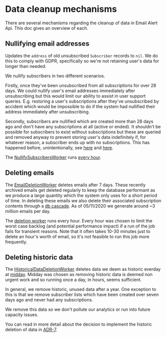 # Data cleanup mechanisms

There are several mechanisms regarding the cleanup of data in Email Alert Api.
This doc gives an overview of each.

## Nullifying email addresses

Updates the `address` of old unsubscribed `Subscriber` records to `nil`. We do
this to comply with GDPR, specifically so we're not retaining user's data for
longer than needed.

We nullify subscribers in two different scenarios.

Firstly, once they've been unsubscribed from all subscriptions for over 28
days. We could nullify user's email addresses immediately after unsubscribing
but this would limit our ability to assist in user support queries. E.g.
restoring a user's subscriptions after they've unsubscribed by accident which
would be impossible to do if the system had nullified their address
immediately after unsubscribing.

Secondly, subscribers are nullified which are created more than 28 days ago and
don't have any subscriptions at all (active or ended). It shouldn't be possible
for subscribers to exist without subscriptions but these are queried and
removed anyway to prevent storing user's data indefinitely if, for whatever
reason, a subscriber ends up with no subscriptions. This has happened before,
unintentionally, see [here][sub bug] and [here][sub bug two].

The [NullifySubscribersWorker] runs [every hour].

[every hour]: https://github.com/alphagov/email-alert-api/blob/cefdfa76b13915ea96b131490fd3186b6d52cf05/config/sidekiq.yml#L27
[NullifySubscribersWorker]: https://github.com/alphagov/email-alert-api/blob/master/app/workers/nullify_subscribers_worker.rb
[sub bug]: https://github.com/alphagov/email-alert-api/pull/1462/commits/053859c5962eef104256661f28727b08a43e3d31
[sub bug two]: https://github.com/alphagov/email-alert-api/pull/1462/commits/a4b3e82801d79abd3989b1dd60ffd499e7ce82ba

## Deleting emails

The [EmailDeletionWorker] deletes emails after 7 days. These recently archived
emails get deleted regularly to keep the database performant as we produce a
large quantity which the system only uses for a short period of time. In deleting
these emails we also delete their associated subscription contents through a
[db cascade]. As of 05/11/2020 we generate around ~3 million emails per day.

The [deletion worker] runs every hour. Every hour was chosen to limit the worst
case backlog (and potential performance impact) if a run of the job fails for
transient reasons. Note that it often takes 10-30 minutes just to delete an hour's
worth of email, so it's not feasible to run this job more frequently.

[deletion worker]: https://github.com/alphagov/email-alert-api/blob/b850dc646202aaa9e2fac88986a6f3d0c738be78/config/sidekiq.yml#L33
[EmailDeletionWorker]: https://github.com/alphagov/email-alert-api/blob/a62abc85453b723d683c2dc13f3bf0065fb86d5f/app/workers/email_deletion_worker.rb
[db cascade]: https://github.com/alphagov/email-alert-api/blob/11fb84542e6c7f3995f419e4affaf56aa759ec6c/db/schema.rb#L206

## Deleting historic data

The [HistoricalDataDeletionWorker] deletes data we deem as historic everday at
[midday]. Midday was chosen as removing historic data is deemed non urgent work
and so running once a day, in hours, seems sufficient.

In general, we remove historic, unused data after a year. One exception to this
is that we remove subscriber lists which have been created over seven days ago
and never had any subscriptions.

We remove this data so we don't pollute our analytics or run into future
capacity issues.

You can read in more detail about the decision to implement the historic
deletion of data in [ADR-7].

[midday]: https://github.com/alphagov/email-alert-api/blob/cefdfa76b13915ea96b131490fd3186b6d52cf05/config/sidekiq.yml#L24
[HistoricalDataDeletionWorker]: https://github.com/alphagov/email-alert-api/blob/a62abc85453b723d683c2dc13f3bf0065fb86d5f/app/workers/historical_data_deletion_worker.rb
[ADR-7]: https://github.com/alphagov/email-alert-api/blob/master/docs/adr/adr-007-retain-data-for-up-to-one-year.md#decision
